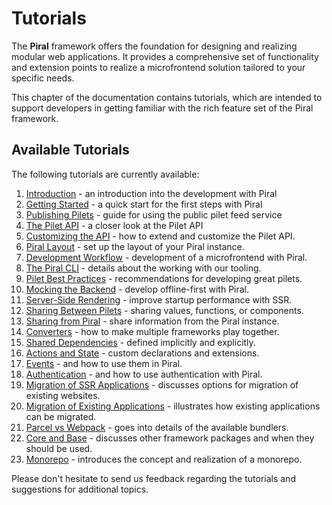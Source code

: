 # Tutorials

The **Piral** framework offers the foundation for designing and realizing modular web applications. It provides a comprehensive set of functionality and extension points to realize a microfrontend solution tailored to your specific needs.

This chapter of the documentation contains tutorials, which are intended to support developers in getting familiar with the rich feature set of the Piral framework.

## Available Tutorials

The following tutorials are currently available:

1. [Introduction](./01-introduction.md) - an introduction into the development with Piral
2. [Getting Started](./02-getting-started.md) - a quick start for the first steps with Piral
3. [Publishing Pilets](./03-publishing-pilets.md) - guide for using the public pilet feed service
4. [The Pilet API](./04-the-pilet-api.md) - a closer look at the Pilet API
5. [Customizing the API](./05-customizing-the-api.md) - how to extend and customize the Pilet API.
6. [Piral Layout](./06-piral-layout.md) - set up the layout of your Piral instance.
7. [Development Workflow](./07-development-workflow.md) - development of a microfrontend with Piral.
8. [The Piral CLI](./08-the-piral-cli.md) - details about the working with our tooling.
9. [Pilet Best Practices](./09-pilet-best-practices.md) - recommendations for developing great pilets.
10. [Mocking the Backend](./10-mock-backend.md) - develop offline-first with Piral.
11. [Server-Side Rendering](./11-server-side-rendering.md) - improve startup performance with SSR.
12. [Sharing Between Pilets](./12-sharing-between-pilets.md) - sharing values, functions, or components.
13. [Sharing from Piral](./13-sharing-from-piral.md) - share information from the Piral instance.
14. [Converters](./14-converters.md) - how to make multiple frameworks play together.
15. [Shared Dependencies](./15-share-dependencies.md) - defined implicitly and explicitly.
16. [Actions and State](./16-actions-and-state.md) - custom declarations and extensions.
17. [Events](./17-events.md) - and how to use them in Piral.
18. [Authentication](./18-authentication.md) - and how to use authentication with Piral.
19. [Migration of SSR Applications](./19-migrate-ssr.md) - discusses options for migration of existing websites.
20. [Migration of Existing Applications](./20-migrate-app.md) - illustrates how existing applications can be migrated.
21. [Parcel vs Webpack](./21-parcel-vs-webpack.md) - goes into details of the available bundlers.
22. [Core and Base](./22-core-and-base.md) - discusses other framework packages and when they should be used.
23. [Monorepo](./23-monorepo.md) - introduces the concept and realization of a monorepo.

Please don't hesitate to send us feedback regarding the tutorials and suggestions for additional topics.
